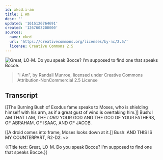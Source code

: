 ```yaml
---
id: xkcd.i-am
title: I Am
desc: ''
updated: '1616126764691'
created: '1267603200000'
sources:
  name: xkcd
  url: 'https://creativecommons.org/licenses/by-nc/2.5/'
  license: Creative Commons 2.5
---
```

![Great, LO-M. Do you speak Bocce? I'm supposed to find one that speaks Bocce.](https://imgs.xkcd.com/comics/i_am.png)
> "I Am", by Randall Munroe, licensed under Creative Commons Attribution-NonCommercial 2.5 License

## Transcript
[[The Burning Bush of Exodus fame speaks to Moses, who is shielding himself with his arm, as if a great gust of wind is overtaking him.]]
Bush: I AM THAT I AM, THE *LORD* YOUR GOD AND THE GOD OF YOUR FATHERS, OF ABRAHAM, OF ISAAC, AND OF JACOB.

[[A droid comes into frame, Moses looks down at it.]]
Bush: AND THIS IS MY COUNTERPART, R2-D2.
<<BLEEP BLOOP>>

{{Title text: Great, LO-M. Do you speak Bocce? I'm supposed to find one that speaks Bocce.}}
